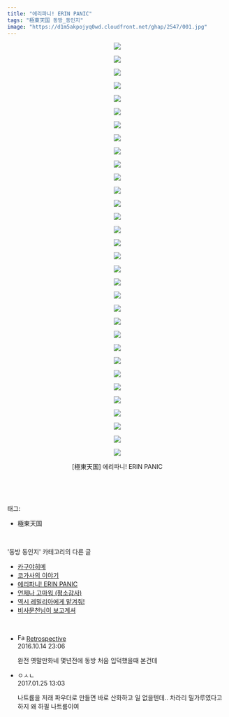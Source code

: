 ```yaml
---
title: "에리파니! ERIN PANIC"
tags: "極東天国 동방_동인지"
image: "https://d1m5akpojyq0wd.cloudfront.net/ghap/2547/001.jpg"
---
```

<div class="article">
<p style="text-align: center; clear: none; float: none;"><img src="{{ site.imgserver6 }}/ghap/2547/001.jpg"/></p>
<p style="text-align: center; clear: none; float: none;"><img src="{{ site.imgserver6 }}/ghap/2547/002.jpg"/></p>
<p style="text-align: center; clear: none; float: none;"><img src="{{ site.imgserver6 }}/ghap/2547/003.jpg"/></p>
<p style="text-align: center; clear: none; float: none;"><img src="{{ site.imgserver6 }}/ghap/2547/004.jpg"/></p>
<p style="text-align: center; clear: none; float: none;"><img src="{{ site.imgserver6 }}/ghap/2547/005.jpg"/></p>
<p style="text-align: center; clear: none; float: none;"><img src="{{ site.imgserver6 }}/ghap/2547/006.jpg"/></p>
<p style="text-align: center; clear: none; float: none;"><img src="{{ site.imgserver6 }}/ghap/2547/007.jpg"/></p>
<p style="text-align: center; clear: none; float: none;"><img src="{{ site.imgserver6 }}/ghap/2547/008.jpg"/></p>
<p style="text-align: center; clear: none; float: none;"><img src="{{ site.imgserver6 }}/ghap/2547/009.jpg"/></p>
<p style="text-align: center; clear: none; float: none;"><img src="{{ site.imgserver6 }}/ghap/2547/010.jpg"/></p>
<p style="text-align: center; clear: none; float: none;"><img src="{{ site.imgserver6 }}/ghap/2547/011.jpg"/></p>
<p style="text-align: center; clear: none; float: none;"><img src="{{ site.imgserver6 }}/ghap/2547/012.jpg"/></p>
<p style="text-align: center; clear: none; float: none;"><img src="{{ site.imgserver6 }}/ghap/2547/013.jpg"/></p>
<p style="text-align: center; clear: none; float: none;"><img src="{{ site.imgserver6 }}/ghap/2547/014.jpg"/></p>
<p style="text-align: center; clear: none; float: none;"><img src="{{ site.imgserver6 }}/ghap/2547/015.jpg"/></p>
<p style="text-align: center; clear: none; float: none;"><img src="{{ site.imgserver6 }}/ghap/2547/016.jpg"/></p>
<p style="text-align: center; clear: none; float: none;"><img src="{{ site.imgserver6 }}/ghap/2547/017.jpg"/></p>
<p style="text-align: center; clear: none; float: none;"><img src="{{ site.imgserver6 }}/ghap/2547/018.jpg"/></p>
<p style="text-align: center; clear: none; float: none;"><img src="{{ site.imgserver6 }}/ghap/2547/019.jpg"/></p>
<p style="text-align: center; clear: none; float: none;"><img src="{{ site.imgserver6 }}/ghap/2547/020.jpg"/></p>
<p style="text-align: center; clear: none; float: none;"><img src="{{ site.imgserver6 }}/ghap/2547/021.jpg"/></p>
<p style="text-align: center; clear: none; float: none;"><img src="{{ site.imgserver6 }}/ghap/2547/022.jpg"/></p>
<p style="text-align: center; clear: none; float: none;"><img src="{{ site.imgserver6 }}/ghap/2547/023.jpg"/></p>
<p style="text-align: center; clear: none; float: none;"><img src="{{ site.imgserver6 }}/ghap/2547/024.jpg"/></p>
<p style="text-align: center; clear: none; float: none;"><img src="{{ site.imgserver6 }}/ghap/2547/025.jpg"/></p>
<p style="text-align: center; clear: none; float: none;"><img src="{{ site.imgserver6 }}/ghap/2547/026.jpg"/></p>
<p style="text-align: center; clear: none; float: none;"><img src="{{ site.imgserver6 }}/ghap/2547/027.jpg"/></p>
<p style="text-align: center; clear: none; float: none;"><img src="{{ site.imgserver6 }}/ghap/2547/028.jpg"/></p>
<p style="text-align: center; clear: none; float: none;"><img src="{{ site.imgserver6 }}/ghap/2547/029.jpg"/></p>
<p style="text-align: center; clear: none; float: none;"><img src="{{ site.imgserver6 }}/ghap/2547/030.jpg"/></p>
<p style="text-align: center; clear: none; float: none;"><img src="{{ site.imgserver6 }}/ghap/2547/031.jpg"/></p>
<p style="text-align: center; clear: none; float: none;"><img src="{{ site.imgserver6 }}/ghap/2547/032.jpg"/></p>
<p style="text-align: center; clear: none; float: none;">[極東天国] 에리파니! ERIN PANIC</p>
<p><br/></p>
</div><br/>
<div class="tagTrail">
<p>태그: </p>
<ul>
<li>極東天国</li>
</ul>
</div><br/>
<div class="another">
<p>'동방 동인지' 카테고리의 다른 글</p>
<ul>
<li><a href="/ghap_2549">카구야히메</a></li>
<li><a href="/ghap_2548">코가사의 이야기</a></li>
<li><a href="/ghap_2547">에리파니! ERIN PANIC</a></li>
<li><a href="/ghap_2546">언제나 고마워 (평소감사)</a></li>
<li><a href="/ghap_2544">역시 레밀리아에게 맡겨줘!</a></li>
<li><a href="/ghap_2543">비사문천님이 보고계셔</a></li>
</ul>
</div><br/>
<div class="cb_module cb_fluid">
<div class="cb_wrt cb_profile">
<div class="comment">
<ul>
<li class="cb_thumb_off" id="comment14828473">
<div class="cb_comment_area">
<div class="cb_info_area">
<div class="cb_section">
<span class="cb_nick_name"><img alt="Favicon of http://retropective53.tistory.com" height="16" onerror="this.onerror=null;this.parentNode.removeChild(this)" src="http://retropective53.tistory.com/favicon.ico" width="16"/> <a href="http://retropective53.tistory.com" onclick="return openLinkInNewWindow(this)">Retrospective</a></span>
</div>
<div class="cb_section">
<span class="cb_date">2016.10.14 23:06 </span>
</div>
</div>
<div class="cb_dsc_comment">
<p class="cb_dsc">
											완전 옛말만화네 몇년전에 동방 처음 입덕했을때 본건데
										</p>
</div>
</div></li>
<li class="cb_thumb_off" id="comment14899819">
<div class="cb_comment_area">
<div class="cb_info_area">
<div class="cb_section">
<span class="cb_nick_name">ㅇㅅㄴ</span>
</div>
<div class="cb_section">
<span class="cb_date">2017.01.25 13:03 </span>
</div>
</div>
<div class="cb_dsc_comment">
<p class="cb_dsc">
											나트륨을 저래 파우더로 만들면 바로 산화하고 일 없을텐데.. 차라리 밀가루였다고 하지 왜 하필 나트륨이여 
										</p>
</div>
</div></li>
</ul>
</div>
</div><!-- commentList close -->
</div><br/>
